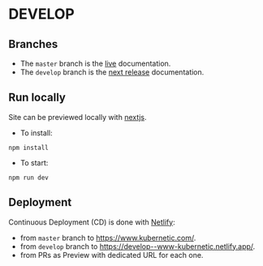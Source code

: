 # DEVELOP

## Branches

* The `master` branch is the [live] documentation.
* The `develop` branch is the [next release] documentation.

[live]: https://www.kubernetic.com/
[next release]: https://develop--www-kubernetic.netlify.app/

## Run locally

Site can be previewed locally with [nextjs].

[nextjs]: https://nextjs.org/

* To install:

```shell
npm install
```

* To start:

```shell
npm run dev
```

## Deployment

Continuous Deployment (CD) is done with [Netlify]:

* from `master` branch to https://www.kubernetic.com/.
* from `develop` branch to https://develop--www-kubernetic.netlify.app/.
* from PRs as Preview with dedicated URL for each one.

[Netlify]: https://www.netlify.com/
